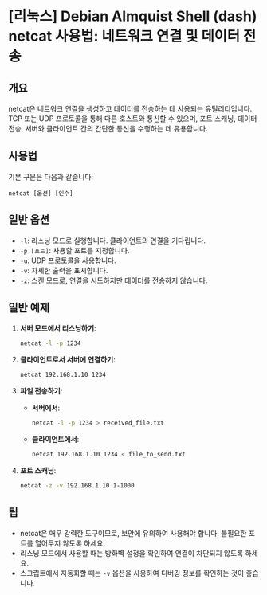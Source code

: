 # [리눅스] Debian Almquist Shell (dash) netcat 사용법: 네트워크 연결 및 데이터 전송

## 개요
netcat은 네트워크 연결을 생성하고 데이터를 전송하는 데 사용되는 유틸리티입니다. TCP 또는 UDP 프로토콜을 통해 다른 호스트와 통신할 수 있으며, 포트 스캐닝, 데이터 전송, 서버와 클라이언트 간의 간단한 통신을 수행하는 데 유용합니다.

## 사용법
기본 구문은 다음과 같습니다:

```
netcat [옵션] [인수]
```

## 일반 옵션
- `-l`: 리스닝 모드로 실행합니다. 클라이언트의 연결을 기다립니다.
- `-p [포트]`: 사용할 포트를 지정합니다.
- `-u`: UDP 프로토콜을 사용합니다.
- `-v`: 자세한 출력을 표시합니다.
- `-z`: 스캔 모드로, 연결을 시도하지만 데이터를 전송하지 않습니다.

## 일반 예제
1. **서버 모드에서 리스닝하기**:
   ```bash
   netcat -l -p 1234
   ```

2. **클라이언트로서 서버에 연결하기**:
   ```bash
   netcat 192.168.1.10 1234
   ```

3. **파일 전송하기**:
   - **서버에서**:
     ```bash
     netcat -l -p 1234 > received_file.txt
     ```
   - **클라이언트에서**:
     ```bash
     netcat 192.168.1.10 1234 < file_to_send.txt
     ```

4. **포트 스캐닝**:
   ```bash
   netcat -z -v 192.168.1.10 1-1000
   ```

## 팁
- netcat은 매우 강력한 도구이므로, 보안에 유의하여 사용해야 합니다. 불필요한 포트를 열어두지 않도록 하세요.
- 리스닝 모드에서 사용할 때는 방화벽 설정을 확인하여 연결이 차단되지 않도록 하세요.
- 스크립트에서 자동화할 때는 `-v` 옵션을 사용하여 디버깅 정보를 확인하는 것이 좋습니다.